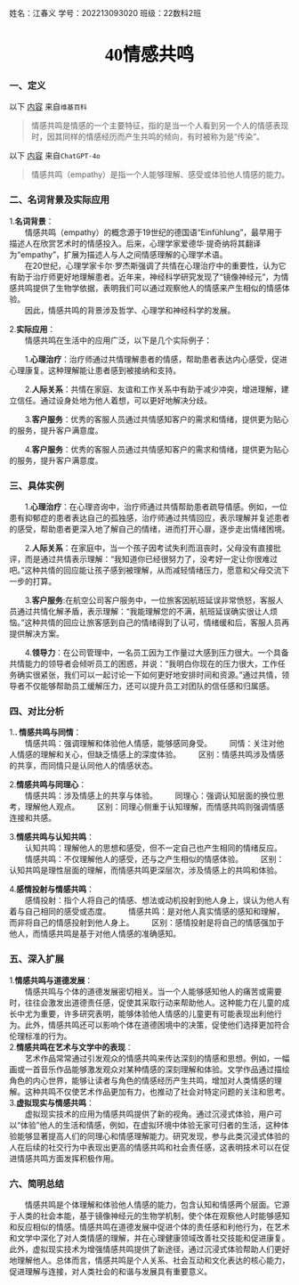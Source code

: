 姓名：江春义
学号：202213093020
班级：22数科2班

# <center><font face="黑体" size=6 font color=black>40情感共鸣</font></center>
### 一、定义

以下 [内容](https://zh.wikipedia.org/w/index.php?search=%E6%83%85%E6%84%9F%E5%85%B1%E9%B8%A3&title=Special%3A%E6%90%9C%E7%B4%A2&ns0=1) 来自`维基百科`

>情感共鸣是情感的一个主要特征，指的是当一个人看到另一个人的情感表现时，因其同样的情感经历而产生共鸣的倾向，有时被称为是“传染”。

以下 [内容](https://chatgpt.com) 来自`ChatGPT-4o`

> 情感共鸣（empathy）是指一个人能够理解、感受或体验他人情感的能力。
### 二、名词背景及实际应用
1.**名词背景**：<br>
&emsp;&emsp;情感共鸣（empathy）的概念源于19世纪的德国语“Einfühlung”，最早用于描述人在欣赏艺术时的情感投入。后来，心理学家爱德华·提奇纳将其翻译为“empathy”，扩展为描述人与人之间情感理解的心理学术语。<br>
&emsp;&emsp;在20世纪，心理学家卡尔·罗杰斯强调了共情在心理治疗中的重要性，认为它有助于治疗师更好地理解患者。近年来，神经科学研究发现了“镜像神经元”，为情感共鸣提供了生物学依据，表明我们可以通过观察他人的情感来产生相似的情感体验。<br>
&emsp;&emsp;因此，情感共鸣的背景涉及哲学、心理学和神经科学的发展。<br>

2.**实际应用**：<br>
&emsp;&emsp;情感共鸣在生活中的应用广泛，以下是几个实际例子：<br>

&emsp;&emsp;1.**心理治疗**：治疗师通过共情理解患者的情感，帮助患者表达内心感受，促进心理康复。这种理解能让患者感到被接纳和支持。<br>

&emsp;&emsp;2.**人际关系**：共情在家庭、友谊和工作关系中有助于减少冲突，增进理解，建立信任。通过设身处地为他人着想，可以更好地解决分歧。<br>

&emsp;&emsp;3.**客户服务**：优秀的客服人员通过共情感知客户的需求和情绪，提供更为贴心的服务，提升客户满意度。<br>

&emsp;&emsp;4.**客户服务**：优秀的客服人员通过共情感知客户的需求和情绪，提供更为贴心的服务，提升客户满意度。
### 三、具体实例
&emsp;&emsp;1.**心理治疗**：在心理咨询中，治疗师通过共情帮助患者疏导情感。例如，一位患有抑郁症的患者表达自己的孤独感，治疗师通过共情回应，表示理解并复述患者的感受，帮助患者更深入地了解自己的情绪，进而打开心扉，逐步走出情绪困境。<br>

&emsp;&emsp;2.**人际关系**：在家庭中，当一个孩子因考试失利而沮丧时，父母没有直接批评，而是通过共情表示理解：“我知道你已经很努力了，没考好一定让你很难过吧。”这种共情的回应能让孩子感到被理解，从而减轻情绪压力，愿意和父母交流下一步的打算。<br>

&emsp;&emsp;3.**客户服务**:在航空公司客户服务中，一位旅客因航班延误非常愤怒，客服人员通过共情化解矛盾，表示理解：“我能理解您的不满，航班延误确实很让人烦恼。”这种共情的回应让旅客感到自己的情绪得到了认可，情绪缓和后，客服人员再提供解决方案。<br>

&emsp;&emsp;4.**领导力**：在公司管理中，一名员工因为工作量过大感到压力很大。一个具备共情能力的领导者会倾听员工的困惑，并说：“我明白你现在的压力很大，工作任务确实很紧张，我们可以一起讨论一下如何更好地安排时间和资源。”通过共情，领导者不仅能够帮助员工缓解压力，还可以提升员工对团队的信任感和归属感。<br>

### 四、对比分析
1.**. 情感共鸣与同情**：<br>
&emsp;&emsp;情感共鸣：强调理解和体验他人情感，能够感同身受。
&emsp;&emsp;同情：关注对他人情感的理解和关心，但缺乏情感上的深度体验。
&emsp;&emsp;区别：情感共鸣涉及情感的共享，而同情只是认同他人的情感状态。<br>

2.**情感共鸣与同理心**：<br>
&emsp;&emsp;情感共鸣：涉及情感上的共享与体验。
&emsp;&emsp;同理心：强调认知层面的换位思考，理解他人观点。
&emsp;&emsp;区别：同理心侧重于认知理解，而情感共鸣则强调情感连接和共感。<br>

3.**情感共鸣与认知共鸣**：<br>
&emsp;&emsp;认知共鸣：理解他人的思想和感受，但不一定自己也产生相同的情绪反应。
&emsp;&emsp;情感共鸣：不仅理解他人的感受，还与之产生相似的情感体验。
&emsp;&emsp;区别：认知共鸣是理性层面的理解，而情感共鸣更深层次，涉及情感上的共鸣和体验。<br>

4.**感情投射与情感共鸣**：<br>
&emsp;&emsp;感情投射：指个人将自己的情感、想法或动机投射到他人身上，误认为他人有着与自己相同的感受或态度。
&emsp;&emsp;情感共鸣：是对他人真实情感的感知和理解，而非将自己的情感投射到他人身上。
&emsp;&emsp;区别：感情投射是将自己的情感强加于他人，而情感共鸣是基于对他人情感的准确感知。<br>
### 五、深入扩展
1.**情感共鸣与道德发展**：<br>
&emsp;&emsp;情感共鸣与个体的道德发展密切相关。当一个人能够感知他人的痛苦或需要时，往往会激发出道德责任感，促使其采取行动来帮助他人。这种能力在儿童的成长中尤为重要，许多研究表明，能够体验他人情感的儿童更有可能表现出利他行为。此外，情感共鸣还可以影响个体在道德困境中的决策，促使他们选择更加符合伦理标准的行为。<br>
2.**情感共鸣在艺术与文学中的表现**：<br>
&emsp;&emsp;艺术作品常常通过引发观众的情感共鸣来传达深刻的情感和思想。例如，一幅画或一首音乐作品能够激发观众对某种情感的深刻理解和体验。文学作品通过描绘角色的内心世界，能够让读者与角色的情感经历产生共鸣，增加对人类情感的理解。这种共鸣不仅使艺术作品更加有力，也推动了社会对特定问题的关注和思考。<br>
3.**虚拟现实与情感共鸣**：<br>
&emsp;&emsp;虚拟现实技术的应用为情感共鸣提供了新的视角。通过沉浸式体验，用户可以“体验”他人的生活和情感，例如，在虚拟环境中体验无家可归者的生活，这种体验能够显著提高人们的同理心和情感理解能力。研究发现，参与此类沉浸式体验的人在后续的社交行为中表现出更高的情感共鸣和社会责任感，这表明技术可以在促进情感共鸣方面发挥积极作用。<br>
### 六、简明总结
&emsp;&emsp;情感共鸣是个体理解和体验他人情感的能力，包含认知和情感两个层面。它源于人类的社会本能，基于镜像神经元的生物学机制，使个体在观察他人时能够感知和反应相似的情感。情感共鸣在道德发展中促进个体的责任感和利他行为，在艺术和文学中深化了对人类情感的理解，并在心理健康领域改善社交技能和促进康复。此外，虚拟现实技术为增强情感共鸣提供了新途径，通过沉浸式体验帮助人们更好地理解他人。总体而言，情感共鸣是个人关系、社会互动和文化表达的核心能力，促进理解与连接，对人类社会的和谐与发展具有重要意义。<br>
